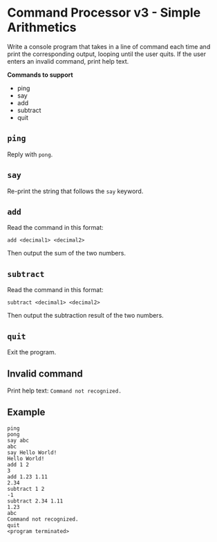 # Command Processor v3 - Simple Arithmetics

Write a console program that takes in a line of command each time and print the corresponding output, looping until the user quits. If the user enters an invalid command, print help text.

**Commands to support**

- ping
- say
- add
- subtract
- quit

## `ping`

Reply with `pong`.

## `say`

Re-print the string that follows the `say` keyword.

## `add`

Read the command in this format:

`add <decimal1> <decimal2>`

Then output the sum of the two numbers.

## `subtract`

Read the command in this format:

`subtract <decimal1> <decimal2>`

Then output the subtraction result of the two numbers.

## `quit`

Exit the program.

## Invalid command

Print help text: `Command not recognized.`

## Example

```
ping
pong
say abc
abc
say Hello World!
Hello World!
add 1 2
3
add 1.23 1.11
2.34
subtract 1 2
-1
subtract 2.34 1.11
1.23
abc
Command not recognized.
quit
<program terminated>
```
